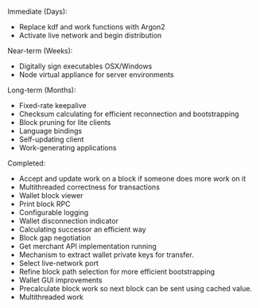Immediate (Days):
* Replace kdf and work functions with Argon2
* Activate live network and begin distribution

Near-term (Weeks):
* Digitally sign executables OSX/Windows
* Node virtual appliance for server environments

Long-term (Months):
* Fixed-rate keepalive
* Checksum calculating for efficient reconnection and bootstrapping
* Block pruning for lite clients
* Language bindings
* Self-updating client
* Work-generating applications

Completed:
* Accept and update work on a block if someone does more work on it
* Multithreaded correctness for transactions
* Wallet block viewer
* Print block RPC
* Configurable logging
* Wallet disconnection indicator
* Calculating successor an efficient way
* Block gap negotiation  
* Get merchant API implementation running  
* Mechanism to extract wallet private keys for transfer.  
* Select live-network port  
* Refine block path selection for more efficient bootstrapping  
* Wallet GUI improvements  
* Precalculate block work so next block can be sent using cached value.
* Multithreaded work  